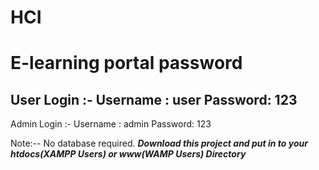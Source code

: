 # HCI
E-learning portal password
==========================
User Login :-
  Username : user 
  Password: 123
--------------------------
Admin Login :-
  Username : admin 
  Password: 123
  
  Note:-- No database required.
  ***Download this project and put in to your htdocs(XAMPP Users) or www(WAMP Users) Directory***
